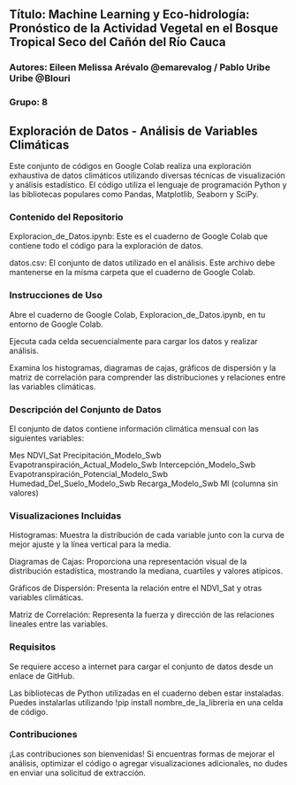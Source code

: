 ## Título: Machine Learning y Eco-hidrología: Pronóstico de la Actividad Vegetal en el Bosque Tropical Seco del Cañón del Río Cauca
### Autores: Eileen Melissa Arévalo @emarevalog / Pablo Uribe Uribe @Blouri
### Grupo: 8


## Exploración de Datos - Análisis de Variables Climáticas
Este conjunto de códigos en Google Colab realiza una exploración exhaustiva de datos climáticos utilizando diversas técnicas de visualización y análisis estadístico. El código utiliza el lenguaje de programación Python y las bibliotecas populares como Pandas, Matplotlib, Seaborn y SciPy.

### Contenido del Repositorio
Exploracion_de_Datos.ipynb: Este es el cuaderno de Google Colab que contiene todo el código para la exploración de datos.

datos.csv: El conjunto de datos utilizado en el análisis. Este archivo debe mantenerse en la misma carpeta que el cuaderno de Google Colab.

### Instrucciones de Uso
Abre el cuaderno de Google Colab, Exploracion_de_Datos.ipynb, en tu entorno de Google Colab.

Ejecuta cada celda secuencialmente para cargar los datos y realizar análisis.

Examina los histogramas, diagramas de cajas, gráficos de dispersión y la matriz de correlación para comprender las distribuciones y relaciones entre las variables climáticas.

### Descripción del Conjunto de Datos
El conjunto de datos contiene información climática mensual con las siguientes variables:

Mes
NDVI_Sat
Precipitación_Modelo_Swb
Evapotranspiración_Actual_Modelo_Swb
Intercepción_Modelo_Swb
Evapotranspiración_Potencial_Modelo_Swb
Humedad_Del_Suelo_Modelo_Swb
Recarga_Modelo_Swb
Ml (columna sin valores)

### Visualizaciones Incluidas

Histogramas: Muestra la distribución de cada variable junto con la curva de mejor ajuste y la línea vertical para la media.

Diagramas de Cajas: Proporciona una representación visual de la distribución estadística, mostrando la mediana, cuartiles y valores atípicos.

Gráficos de Dispersión: Presenta la relación entre el NDVI_Sat y otras variables climáticas.

Matriz de Correlación: Representa la fuerza y dirección de las relaciones lineales entre las variables.

### Requisitos
Se requiere acceso a internet para cargar el conjunto de datos desde un enlace de GitHub.

Las bibliotecas de Python utilizadas en el cuaderno deben estar instaladas. Puedes instalarlas utilizando !pip install nombre_de_la_libreria en una celda de código.

### Contribuciones
¡Las contribuciones son bienvenidas! Si encuentras formas de mejorar el análisis, optimizar el código o agregar visualizaciones adicionales, no dudes en enviar una solicitud de extracción.
